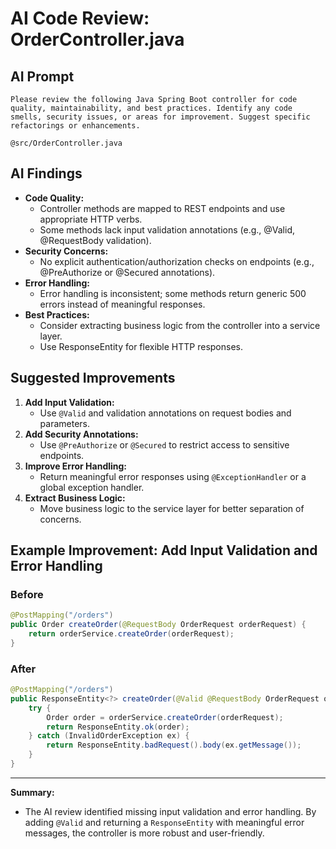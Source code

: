 # AI Code Review: OrderController.java

## AI Prompt
```
Please review the following Java Spring Boot controller for code quality, maintainability, and best practices. Identify any code smells, security issues, or areas for improvement. Suggest specific refactorings or enhancements.

@src/OrderController.java
```

## AI Findings
- **Code Quality:**
  - Controller methods are mapped to REST endpoints and use appropriate HTTP verbs.
  - Some methods lack input validation annotations (e.g., @Valid, @RequestBody validation).
- **Security Concerns:**
  - No explicit authentication/authorization checks on endpoints (e.g., @PreAuthorize or @Secured annotations).
- **Error Handling:**
  - Error handling is inconsistent; some methods return generic 500 errors instead of meaningful responses.
- **Best Practices:**
  - Consider extracting business logic from the controller into a service layer.
  - Use ResponseEntity for flexible HTTP responses.

## Suggested Improvements
1. **Add Input Validation:**
   - Use `@Valid` and validation annotations on request bodies and parameters.
2. **Add Security Annotations:**
   - Use `@PreAuthorize` or `@Secured` to restrict access to sensitive endpoints.
3. **Improve Error Handling:**
   - Return meaningful error responses using `@ExceptionHandler` or a global exception handler.
4. **Extract Business Logic:**
   - Move business logic to the service layer for better separation of concerns.

## Example Improvement: Add Input Validation and Error Handling

### Before
```java
@PostMapping("/orders")
public Order createOrder(@RequestBody OrderRequest orderRequest) {
    return orderService.createOrder(orderRequest);
}
```

### After
```java
@PostMapping("/orders")
public ResponseEntity<?> createOrder(@Valid @RequestBody OrderRequest orderRequest) {
    try {
        Order order = orderService.createOrder(orderRequest);
        return ResponseEntity.ok(order);
    } catch (InvalidOrderException ex) {
        return ResponseEntity.badRequest().body(ex.getMessage());
    }
}
```

---

**Summary:**
- The AI review identified missing input validation and error handling. By adding `@Valid` and returning a `ResponseEntity` with meaningful error messages, the controller is more robust and user-friendly. 